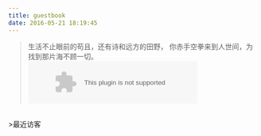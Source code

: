 ```yaml
---
title: guestbook
date: 2016-05-21 18:19:45
---
```

<blockquote class="blockquote-center">生活不止眼前的苟且，还有诗和远方的田野，
你赤手空拳来到人世间，为找到那片海不顾一切。</br><embed src="http://music.163.com/style/swf/widget.swf?sid=413366845&type=2&auto=0&width=320&height=66" width="340" height="86"  allowNetworking="all"></embed></blockquote></br>
>最近访客
<div class="ds-recent-visitors" data-num-items="28" data-avatar-size="42" id="ds-recent-visitors"></div>
